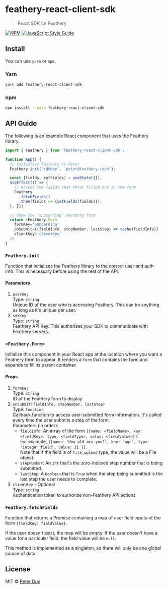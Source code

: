 # feathery-react-client-sdk

> React SDK for Feathery

[![NPM](https://img.shields.io/npm/v/feathery-react-client-sdk.svg)](https://www.npmjs.com/package/feathery-react-client-sdk) [![JavaScript Style Guide](https://img.shields.io/badge/code_style-standard-brightgreen.svg)](https://standardjs.com)

## Install
You can use `yarn` or `npm`.
### Yarn
```bash
yarn add feathery-react-client-sdk
```
### npm
```bash
npm install --save feathery-react-client-sdk
```

## API Guide
The following is an example React component that uses the Feathery library.
```JavaScript
import { Feathery } from 'feathery-react-client-sdk';

function App() {
  // Initialize Feathery to Peter
  Feathery.init('sdkKey', 'peter@feathery.tech');

  const [fields, setFields] = useState({});
  useEffect(() => {
    // Access the fields that Peter filled out in the form
    Feathery
      .fetchFields()
      .then(fields => {setFields(fields)});
  }, [])

  // Show the `onboarding` Feathery form
  return <Feathery.Form
    formKey='onboarding'
    onSubmit={(fieldInfo, stepNumber, lastStep) => cache(fieldInfo)}
    clientKey='clientKey'
  />
}
```

### `Feathery.init`
Function that initializes the Feathery library to the correct user and auth info.
This is necessary before using the rest of the API.

#### Parameters
1. `userKey`\
   Type: `string`\
   Unique ID of the user who is accessing Feathery. This can be anything as long as it's unique per user.
2. `sdkKey`\
   Type: `string`\
   Feathery API Key. This authorizes your SDK to communicate with Feathery servers.

### `<Feathery.Form>`
Initialize this component in your React app at the location where
you want a Feathery form to appear. It renders a `form` that contains
the form and expands to fill its parent container.

#### Props
1. `formKey`\
   Type: `string`\
   ID of the Feathery form to display
2. `onSubmit(fieldInfo, stepNumber, lastStep)`\
   Type: `function`\
   Callback function to access user-submitted form information.
   It's called every time the user submits a step of the form.\
   Parameters (in order):
    * `fieldInfo`: An array of the form
      `[{name: <fieldName>, key: <fieldKey>, type: <fieldType>, value: <fieldValue>}]`.\
      For example, `[{name: 'How old are you?', key: 'age', type: 'integer_field', value: 21 }]`.\
      Note that if the field is of `file_upload` type, the value will be a File object.
    * `stepNumber`: An `int` that's the zero-indexed step number that is being submitted.
    * `lastStep`: A `boolean` that is `True` when the step being submitted is
      the last step the user needs to complete.
3. `clientKey` - Optional\
   Type: `string`\
   Authentication token to authorize non-Feathery API actions

### `Feathery.fetchFields`
Function that returns a Promise containing a map of user field inputs of the form
`{fieldKey: fieldValue}`.

If the user doesn't exist, the map will be empty. If the user doesn't have a
value for a particular field, the field value will be `null`.

This method is implemented as a singleton, so there will only be one
global source of data.

## License
MIT © [Peter Dun](https://github.com/bo-dun-1)
